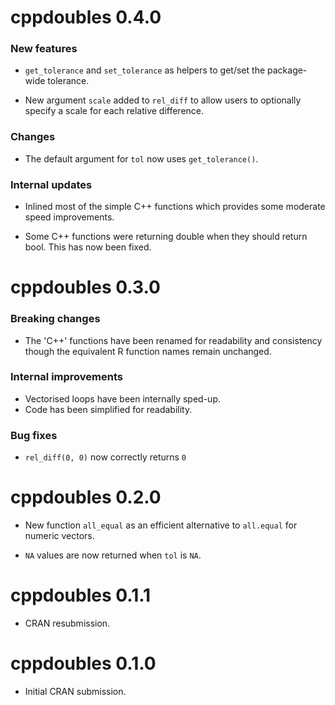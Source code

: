# cppdoubles 0.4.0

### New features

- `get_tolerance` and `set_tolerance` as helpers to get/set the package-wide
tolerance.

- New argument `scale` added to `rel_diff` to allow users to optionally
specify a scale for each relative difference.

### Changes

- The default argument for `tol` now uses `get_tolerance()`.

### Internal updates

- Inlined most of the simple C++ functions which provides some moderate
speed improvements.

- Some C++ functions were returning double when they should return bool. This
has now been fixed.

# cppdoubles 0.3.0

### Breaking changes

-   The 'C++' functions have been renamed for readability and consistency though the equivalent R function names remain unchanged.

### Internal improvements

-   Vectorised loops have been internally sped-up.
-   Code has been simplified for readability.

### Bug fixes

-   `rel_diff(0, 0)` now correctly returns `0`

# cppdoubles 0.2.0

-   New function `all_equal` as an efficient alternative to `all.equal` for numeric vectors.

-   `NA` values are now returned when `tol` is `NA`.

# cppdoubles 0.1.1

-   CRAN resubmission.

# cppdoubles 0.1.0

-   Initial CRAN submission.

